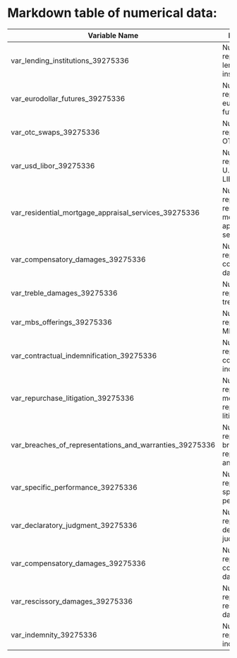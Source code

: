 
# Markdown table of numerical data:
| Variable Name                                      | Description                                                                 |
|----------------------------------------------------|-----------------------------------------------------------------------------|
| var_lending_institutions_39275336                  | Numerical data representing lending institutions                             |
| var_eurodollar_futures_39275336                    | Numerical data representing eurodollar futures                               |
| var_otc_swaps_39275336                             | Numerical data representing OTC swaps                                        |
| var_usd_libor_39275336                             | Numerical data representing U.S. dollar LIBOR                                |
| var_residential_mortgage_appraisal_services_39275336| Numerical data representing residential mortgage appraisal services          |
| var_compensatory_damages_39275336                  | Numerical data representing compensatory damages                             |
| var_treble_damages_39275336                        | Numerical data representing treble damages                                   |
| var_mbs_offerings_39275336                         | Numerical data representing MBS offerings                                    |
| var_contractual_indemnification_39275336           | Numerical data representing contractual indemnification                      |
| var_repurchase_litigation_39275336                 | Numerical data representing mortgage repurchase litigation                   |
| var_breaches_of_representations_and_warranties_39275336 | Numerical data representing breaches of representations and warranties    |
| var_specific_performance_39275336                  | Numerical data representing specific performance                             |
| var_declaratory_judgment_39275336                  | Numerical data representing declaratory judgment                             |
| var_compensatory_damages_39275336                  | Numerical data representing compensatory damages                             |
| var_rescissory_damages_39275336                    | Numerical data representing rescissory damages                               |
| var_indemnity_39275336                             | Numerical data representing indemnity                                        |
